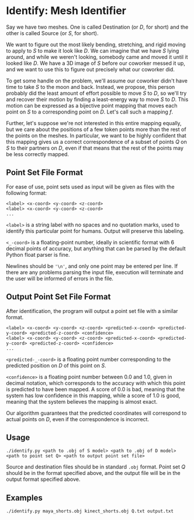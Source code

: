 Identify: Mesh Identifier
=========================
Say we have two meshes. One is called Destination (or *D*, for short) and the
other is called Source (or *S*, for short).

We want to figure out the most likely bending, stretching, and rigid moving to
apply to *S* to make it look like *D*. We can imagine that we have *S* lying
around, and while we weren't looking, somebody came and moved it until it
looked like *D*. We have a 3D image of *S* before our coworker messed it up,
and we want to use this to figure out precisely what our coworker did. 

To get some handle on the problem, we'll assume our coworker didn't have time
to take *S* to the moon and back. Instead, we propose, this person probably
did the least amount of effort possible to move *S* to *D*, so we'll try and
recover their motion by finding a least-energy way to move *S* to *D*. This
motion can be expressed as a bijective point mapping that moves each point on
*S* to a corresponding point on *D*. Let's call such a mapping *f*.

Further, let's suppose we're not interested in this entire mapping equally,
but we care about the positions of a few token points more than the rest of
the points on the meshes. In particular, we want to be highly confident that
this mapping gives us a correct correspondence of a subset of points *Q* on
*S* to their partners on *D*, even if that means that the rest of the points
may be less correctly mapped.

Point Set File Format
---------------------
For ease of use, point sets used as input will be given as files with the
following format:
```
<label> <x-coord> <y-coord> <z-coord>
<label> <x-coord> <y-coord> <z-coord>
...
```
`<label>` is a string label with no spaces and no quotation marks, used to
identify this particular point for humans. Output will preserve this labeling.

`<_-coord>` is a floating-point number, ideally in scientific format with 6
decimal points of accuracy, but anything that can be parsed by the default
Python float parser is fine.

Newlines should be `'\n'`, and only one point may be entered per line. If
there are any problems parsing the input file, execution will terminate and
the user will be informed of errors in the file.

Output Point Set File Format
----------------------------
After identification, the program will output a point set file with a similar
format.
```
<label> <x-coord> <y-coord> <z-coord> <predicted-x-coord> <predicted-y-coord> <predicted-z-coord> <confidence>
<label> <x-coord> <y-coord> <z-coord> <predicted-x-coord> <predicted-y-coord> <predicted-z-coord> <confidence>
...
```
`<predicted-_-coord>` is a floating point number corresponding to the
predicted position on *D* of this point on *S*.

`<confidence>` is a floating point number between 0.0 and 1.0, given in
decimal notation, which corresponds to the accuracy with which this point is
predicted to have been mapped. A score of 0.0 is bad, meaning that the system
has low confidence in this mapping, while a score of 1.0 is good, meaning that
the system believes the mapping is almost exact.

Our algorithm guarantees that the predicted coordinates will correspond to
actual points on *D*, even if the correspondence is incorrect.

Usage
-----
```
./identify.py <path to .obj of S model> <path to .obj of D model> <path to point set Q> <path to output point set file>
```
Source and destination files should be in standard `.obj` format. Point set
*Q* should be in the format specified above, and the output file will be in
the output format specified above.

Examples
--------
```
./identify.py maya_shorts.obj kinect_shorts.obj Q.txt output.txt
```
